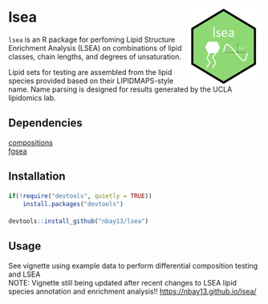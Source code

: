 # lsea <img src="imgs/lsea logo.png" align="right" width="150" height="150" />

`lsea` is an R package for perfoming Lipid Structure Enrichment Analysis (LSEA) on combinations of lipid classes, chain lengths, and degrees of unsaturation.

Lipid sets for testing are assembled from the lipid species provided based on their LIPIDMAPS-style name. Name parsing is designed for results generated by the UCLA lipidomics lab.  

## Dependencies
[compositions](https://cran.r-project.org/web/packages/compositions/index.html) <br />
[fgsea](https://bioconductor.org/packages/release/bioc/html/fgsea.html)

## Installation
```R
if(!require("devtools", quietly = TRUE))
    install.packages("devtools")

devtools::install_github("nbay13/lsea")
```
## Usage
See vignette using example data to perform differential composition testing and LSEA <br />
NOTE: Vignette still being updated after recent changes to LSEA lipid species annotation and enrichment analysis!!
https://nbay13.github.io/lsea/

